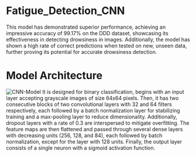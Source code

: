 # Fatigue_Detection_CNN
This model has demonstrated superior performance, achieving an 
impressive accuracy of 99.17% on the DDD dataset, showcasing 
its effectiveness in detecting drowsiness in images. Additionally, 
the model has shown a high rate of correct predictions when tested 
on new, unseen data, further proving its potential for accurate 
drowsiness detection.

# Model Architecture
![CNN-Model](https://github.com/user-attachments/assets/5227a5f3-1dab-4f2c-9b09-a62fb0e3e4ba)
It is designed for binary classification, begins with an input layer accepting grayscale images of size 64x64 pixels.
Then, it has two consecutive blocks of two convolutional layers with 32 and 64 filters respectively, each followed by
a batch normalization layer for stabilizing training and a max-pooling layer to reduce dimensionality. Additionally, 
dropout layers with a rate of 0.3 are interspersed to mitigate overfitting. The feature maps are then flattened and 
passed through several dense layers with decreasing units (256, 128, and 84), each followed by batch normalization, 
except for the layer with 128 units. Finally, the output layer consists of a single neuron with a sigmoid activation function.
